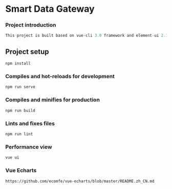 # Smart Data Gateway

### Project introduction

```javascript
This project is built based on vue-cli 3.0 framework and element-ui 2.13.0. The basic operation environment of this project needs to ensure nodejs 8.6. X or above.
```

## Project setup

```
npm install
```

### Compiles and hot-reloads for development

```
npm run serve
```

### Compiles and minifies for production

```
npm run build
```

### Lints and fixes files

```
npm run lint
```

### Performance view

```
vue ui
```

### Vue Echarts

```
https://github.com/ecomfe/vue-echarts/blob/master/README.zh_CN.md
```
